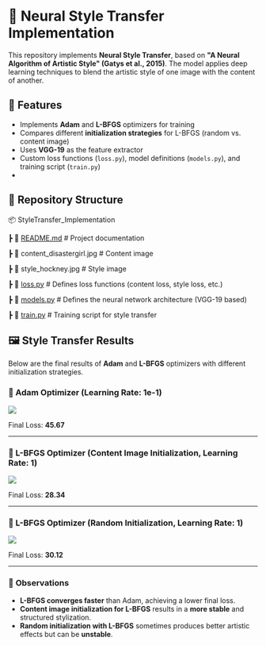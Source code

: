 # 🎨 Neural Style Transfer Implementation

This repository implements **Neural Style Transfer**, based on **"A Neural Algorithm of Artistic Style" (Gatys et al., 2015)**. The model applies deep learning techniques to blend the artistic style of one image with the content of another.

## 📌 Features

- Implements **Adam** and **L-BFGS** optimizers for training
- Compares different **initialization strategies** for L-BFGS (random vs. content image)
- Uses **VGG-19** as the feature extractor
- Custom loss functions (`loss.py`), model definitions (`models.py`), and training script (`train.py`)
- 

## 📂 Repository Structure

📦 StyleTransfer_Implementation

┣ 📜 [README.md](http://readme.md/)                # Project documentation

┣ 📜 content_disastergirl.jpg # Content image

┣ 📜 style_hockney.jpg        # Style image

┣ 📜 [loss.py](http://loss.py/)                  # Defines loss functions (content loss, style loss, etc.)

┣ 📜 [models.py](http://models.py/)                # Defines the neural network architecture (VGG-19 based)

┣ 📜 [train.py](http://train.py/)                 # Training script for style transfer


## 🖼️ Style Transfer Results

Below are the final results of **Adam** and **L-BFGS** optimizers with different initialization strategies.

### 🔹 Adam Optimizer (Learning Rate: 1e-1)

![](results/result_adam.jpg)

Final Loss: **45.67**

---

### 🔹 L-BFGS Optimizer (Content Image Initialization, Learning Rate: 1)

![](results/result_lbfgs_content.jpg)

Final Loss: **28.34**

---

### 🔹 L-BFGS Optimizer (Random Initialization, Learning Rate: 1)

![](results/result_lbfgs_random.jpg)

Final Loss: **30.12**

---

### 🔬 **Observations**

- **L-BFGS converges faster** than Adam, achieving a lower final loss.
- **Content image initialization for L-BFGS** results in a **more stable** and structured stylization.
- **Random initialization with L-BFGS** sometimes produces better artistic effects but can be **unstable**.

